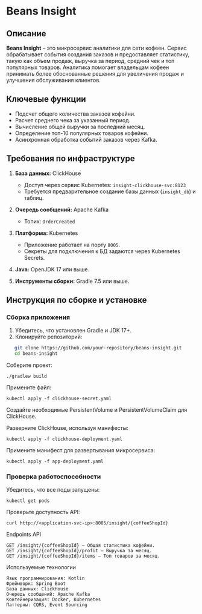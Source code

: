 # Beans Insight

## Описание

**Beans Insight** – это микросервис аналитики для сети кофеен. Сервис обрабатывает события создания заказов и предоставляет статистику, такую как объем продаж, выручка за период, средний чек и топ популярных товаров. Аналитика помогает владельцам кофеен принимать более обоснованные решения для увеличения продаж и улучшения обслуживания клиентов.

## Ключевые функции

- Подсчет общего количества заказов кофейни.
- Расчет среднего чека за указанный период.
- Вычисление общей выручки за последний месяц.
- Определение топ-10 популярных товаров кофейни.
- Асинхронная обработка событий заказов через Kafka.

## Требования по инфраструктуре

1. **База данных:** ClickHouse
    - Доступ через сервис Kubernetes: `insight-clickhouse-svc:8123`
    - Требуется предварительное создание базы данных (`insight_db`) и таблиц.

2. **Очередь сообщений:** Apache Kafka
    - Топик: `OrderCreated`

3. **Платформа:** Kubernetes
    - Приложение работает на порту `8005`.
    - Секреты для подключения к БД задаются через Kubernetes Secrets.

4. **Java:** OpenJDK 17 или выше.

5. **Инструменты сборки:** Gradle 7.5 или выше.

## Инструкция по сборке и установке

### Сборка приложения

1. Убедитесь, что установлен Gradle и JDK 17+.
2. Клонируйте репозиторий:
```bash
   git clone https://github.com/your-repository/beans-insight.git
   cd beans-insight
```
Соберите проект:

    ./gradlew build

Примените файл:

    kubectl apply -f clickhouse-secret.yaml

Создайте необходимые PersistentVolume и PersistentVolumeClaim для ClickHouse.

Разверните ClickHouse, используя манифесты:

    kubectl apply -f clickhouse-deployment.yaml

Примените манифест для развертывания микросервиса:

    kubectl apply -f app-deployment.yaml

### **Проверка работоспособности**

Убедитесь, что все поды запущены:

    kubectl get pods

Проверьте доступность API:

    curl http://<application-svc-ip>:8005/insight/{coffeeShopId}

Endpoints API

    GET /insight/{coffeeShopId} – Общая статистика кофейни.
    GET /insight/{coffeeShopId}/profit – Выручка за месяц.
    GET /insight/{coffeeShopId}/items – Топ товаров за месяц.

Используемые технологии

    Язык программирования: Kotlin
    Фреймворк: Spring Boot
    База данных: ClickHouse
    Очередь сообщений: Apache Kafka
    Контейнеризация: Docker, Kubernetes
    Паттерны: CQRS, Event Sourcing